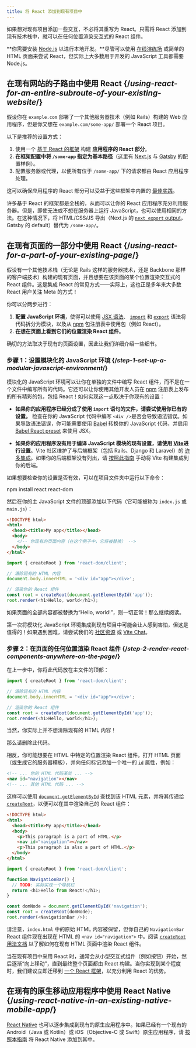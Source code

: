 ```yaml
---
title: 将 React 添加到现有项目中
---
```


<Intro>

如果想对现有项目添加一些交互，不必将其重写为 React。只需将 React 添加到现有技术栈中，就可以在任何位置渲染交互式的 React 组件。

</Intro>

<Note>

**你需要安装 [Node.js](https://nodejs.org/zh-cn/) 以进行本地开发。**尽管可以使用 [在线演练场](/learn/installation#try-react) 或简单的 HTML 页面来尝试 React，但实际上大多数用于开发的 JavaScript 工具都需要 Node.js。

</Note>

## 在现有网站的子路由中使用 React {/*using-react-for-an-entire-subroute-of-your-existing-website*/}

假设你在 `example.com` 部署了一个其他服务器技术（例如 Rails）构建的 Web 应用程序，但是你又想在 `example.com/some-app/` 部署一个 React 项目。

以下是推荐的设置方式：

1. 使用一个 [基于 React 的框架](/learn/start-a-new-react-project) 构建 **应用程序的 React 部分**。
2. **在框架配置中将 `/some-app` 指定为基本路径**（这里有 [Next.js](https://nextjs.org/docs/api-reference/next.config.js/basepath) 与 [Gatsby](https://www.gatsbyjs.com/docs/how-to/previews-deploys-hosting/path-prefix/) 的配置样例）。
3. 配置服务器或代理，以便所有位于 `/some-app/` 下的请求都由 React 应用程序处理。

这可以确保应用程序的 React 部分可以受益于这些框架中内置的 [最佳实践](/learn/start-a-new-react-project#can-i-use-react-without-a-framework)。

许多基于 React 的框架都是全栈的，从而可以让你的 React 应用程序充分利用服务器。但是，即使无法或不想在服务器上运行 JavaScript，也可以使用相同的方法。在这种情况下，将 HTML/CSS/JS 导出（Next.js 的 [`next export` output](https://nextjs.org/docs/advanced-features/static-html-export)，Gatsby 的 default）替代为 `/some-app/`。

## 在现有页面的一部分中使用 React {/*using-react-for-a-part-of-your-existing-page*/}

假设有一个其他技术栈（无论是 Rails 这样的服务器技术，还是 Backbone 那样的客户端技术）构建的现有页面，并且想要在该页面的某个位置渲染交互式的 React 组件。这是集成 React 的常见方式——实际上，这也正是多年来大多数 React 用户关注 Meta 的方式！

你可以分两步进行：

1. **配置 JavaScript 环境**，使得可以使用 [JSX 语法](/learn/writing-markup-with-jsx)、 [`import`](https://developer.mozilla.org/en-US/docs/Web/JavaScript/Reference/Statements/import) 和 [`export`](https://developer.mozilla.org/en-US/docs/Web/JavaScript/Reference/Statements/export) 语法将代码拆分为模块，以及从 [npm](https://www.npmjs.com/) 包注册表中使用包（例如 React）。
2. **在想在页面上看到它们的位置渲染 React 组件**。

确切的方法取决于现有的页面设置，因此让我们详细介绍一些细节。

### 步骤 1：设置模块化的 JavaScript 环境 {/*step-1-set-up-a-modular-javascript-environment*/}

模块化的 JavaScript 环境可以让你在单独的文件中编写 React 组件，而不是在一个文件中编写所有的代码。它还可以让你使用其他开发人员在 [npm](https://www.npmjs.com/) 注册表上发布的所有精彩的包，包括 React！如何实现这一点取决于你现有的设置：

* **如果你的应用程序已经分成了使用 `import` 语句的文件，请尝试使用你已有的设置。** 检查在你的 JavaScript 代码中编写 `<div />`是否会导致语法错误。如果导致语法错误，你可能需要使用 [Babel](https://babeljs.io/setup) 转换你的 JavaScript 代码，并启用 [Babel React preset](https://babeljs.io/docs/babel-preset-react) 来使用 JSX。

* **如果你的应用程序没有用于编译 JavaScript 模块的现有设置，请使用 [Vite](https://vitejs.dev/)进行设置**。Vite 社区维护了与后端框架（包括 Rails、Django 和 Laravel）的 [许多集成](https://github.com/vitejs/awesome-vite#integrations-with-backends)。如果你的后端框架没有列出，请 [按照此指南](https://vitejs.dev/guide/backend-integration.html) 手动将 Vite 构建集成到你的后端。

如果想要检查你的设置是否有效，可以在项目文件夹中运行以下命令：

<TerminalBlock>
npm install react react-dom
</TerminalBlock>

然后在你的主 JavaScript 文件的顶部添加以下代码（它可能被称为 `index.js` 或 `main.js`）：

<Sandpack>

```html index.html hidden
<!DOCTYPE html>
<html>
  <head><title>My app</title></head>
  <body>
    <!-- 你现有的页面内容（在这个例子中，它将被替换） -->
  </body>
</html>
```

```js index.js active
import { createRoot } from 'react-dom/client';

// 清除现有的 HTML 内容
document.body.innerHTML = '<div id="app"></div>';

// 渲染你的 React 组件
const root = createRoot(document.getElementById('app'));
root.render(<h1>Hello, world</h1>);
```

</Sandpack>

如果页面的全部内容都被替换为“Hello, world!”，则一切正常！那么继续阅读。

<Note>

第一次将模块化 JavaScript 环境集成到现有项目中可能会让人感到害怕，但这是值得的！如果遇到困难，请尝试我们的 [社区资源](/community) 或 [Vite Chat](https://chat.vitejs.dev/)。

</Note>

### 步骤 2：在页面的任何位置渲染 React 组件 {/*step-2-render-react-components-anywhere-on-the-page*/}

在上一步中，你将此代码放在主文件的顶部：

```js
import { createRoot } from 'react-dom/client';

// 清除现有的 HTML 内容
document.body.innerHTML = '<div id="app"></div>';

// 渲染你的 React 组件
const root = createRoot(document.getElementById('app'));
root.render(<h1>Hello, world</h1>);
```

当然，你实际上并不想清除现有的 HTML 内容！

那么请删除此代码。

相反，你可能想要在 HTML 中特定的位置渲染 React 组件。打开 HTML 页面（或生成它的服务器模板），并向任何标记添加一个唯一的 [`id`](https://developer.mozilla.org/en-US/docs/Web/HTML/Global_attributes/id) 属性，例如：

```html
<!-- ... 你的 HTML 代码某处 ... -->
<nav id="navigation"></nav>
<!-- ... 其他 HTML 代码 ... -->
```

这样可以使用 [`document.getElementById`](https://developer.mozilla.org/en-US/docs/Web/API/Document/getElementById) 查找到该 HTML 元素，并将其传递给 [`createRoot`](/reference/react-dom/client/createRoot)，以便可以在其中渲染自己的 React 组件：

<Sandpack>

```html index.html
<!DOCTYPE html>
<html>
  <head><title>My app</title></head>
  <body>
    <p>This paragraph is a part of HTML.</p>
    <nav id="navigation"></nav>
    <p>This paragraph is also a part of HTML.</p>
  </body>
</html>
```

```js index.js active
import { createRoot } from 'react-dom/client';

function NavigationBar() {
  // TODO: 实际实现一个导航栏
  return <h1>Hello from React!</h1>;
}

const domNode = document.getElementById('navigation');
const root = createRoot(domNode);
root.render(<NavigationBar />);
```

</Sandpack>

请注意，`index.html` 中的原始 HTML 内容被保留，但你自己的 `NavigationBar` React 组件现在出现在 HTML 的 `<nav id="navigation">` 中。阅读 [`createRoot` 用法文档](/reference/react-dom/client/createRoot#rendering-a-page-partially-built-with-react) 以了解如何在现有 HTML 页面中渲染 React 组件。

当在现有项目中采用 React 时，通常会从小型交互式组件（例如按钮）开始，然后逐渐“向上移动”，直到最终整个页面都由 React 构建。当你实现到某个程度时，我们建议立即迁移到 [一个 React 框架](/learn/start-a-new-react-project)，以充分利用 React 的优势。


## 在现有的原生移动应用程序中使用 React Native {/*using-react-native-in-an-existing-native-mobile-app*/}

[React Native](https://reactnative.dev/) 也可以逐步集成到现有的原生应用程序中。如果已经有一个现有的 Android（Java 或 Kotlin）或 iOS（Objective-C 或 Swift）原生应用程序，请 [按照本指南](https://reactnative.dev/docs/integration-with-existing-apps) 将 React Native 添加到其中。
